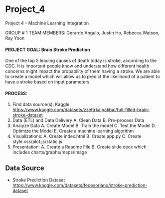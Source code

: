 # Project_4
Project 4 – Machine Learning Integration

GROUP # 1 TEAM MEMBERS: Gerardo Angulo, Justin Ho, Rebecca Watson, Ray Yoon
 
#### PROJECT GOAL: Brain Stroke Prediction
One of the top 5  leading causes of death today is stroke, according to the CDC. It is important people know and understand how different health concerns might impact the probability of them having a stroke. We are able to create a model which will allow us to predict the likelihood of  a patient to have a stroke based on input parameters.

#### PROCESS:
1.  Find data source(s): Kaggle   
        https://www.kaggle.com/datasets/zzettrkalpakbal/full-filled-brain-stroke-dataset
2.  Data (ETL) and Data Delivery
        A. Clean Data
        B. Pre-process Data
2.	Analyze Data
        A. Create Model
        B. Train the model
        C. Test the Model
        D. Optimize the Model
        E. Create a machine learning algorithm
3.  Visualizations:
        A. Create index.html
        B. Create app.py
        C. Create style.css/plot.js/static.js
4.  Presentation:
        A. Create a Readme File
        B. Create slide deck which includes charts/graphs/maps/image

## Data Source
 * Stroke Prediction Dataset
https://www.kaggle.com/datasets/fedesoriano/stroke-prediction-dataset
